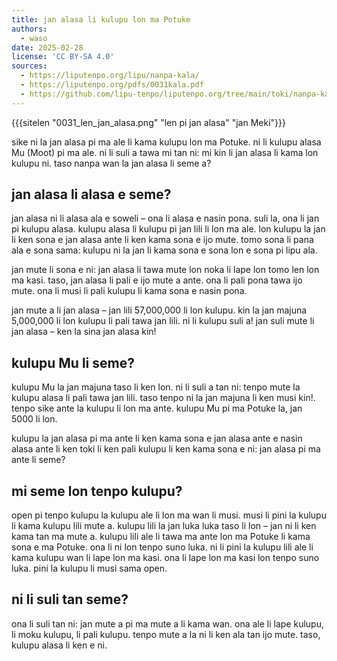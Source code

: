 ```yaml
---
title: jan alasa li kulupu lon ma Potuke
authors:
  - waso
date: 2025-02-28
license: 'CC BY-SA 4.0'
sources:
  - https://liputenpo.org/lipu/nanpa-kala/
  - https://liputenpo.org/pdfs/0031kala.pdf
  - https://github.com/lipu-tenpo/liputenpo.org/tree/main/toki/nanpa-kala
---
```


{{{sitelen "0031_len_jan_alasa.png" "len pi jan alasa" "jan Meki"}}}

sike ni la jan alasa pi ma ale li kama kulupu lon ma Potuke. ni li kulupu alasa Mu (Moot) pi ma ale. ni li suli a tawa mi tan ni: mi kin li jan alasa li kama lon kulupu ni. taso nanpa wan la jan alasa li seme a?

## jan alasa li alasa e seme?

jan alasa ni li alasa ala e soweli – ona li alasa e nasin pona. suli la, ona li jan pi kulupu alasa. kulupu alasa li kulupu pi jan lili li lon ma ale. lon kulupu la jan li ken sona e jan alasa ante li ken kama sona e ijo mute. tomo sona li pana ala e sona sama: kulupu ni la jan li kama sona e sona lon e sona pi lipu ala.

jan mute li sona e ni: jan alasa li tawa mute lon noka li lape lon tomo len lon ma kasi. taso, jan alasa li pali e ijo mute a ante. ona li pali pona tawa ijo mute. ona li musi li pali kulupu li kama sona e nasin pona.

jan mute a li jan alasa – jan lili 57,000,000 li lon kulupu. kin la jan majuna 5,000,000 li lon kulupu li pali tawa jan lili. ni li kulupu suli a! jan suli mute li jan alasa – ken la sina jan alasa kin!

## kulupu Mu li seme?

kulupu Mu la jan majuna taso li ken lon. ni li suli a tan ni: tenpo mute la kulupu alasa li pali tawa jan lili. taso tenpo ni la jan majuna li ken musi kin!. tenpo sike ante la kulupu li lon ma ante. kulupu Mu pi ma Potuke la, jan 5000 li lon.

kulupu la jan alasa pi ma ante li ken kama sona e jan alasa ante e nasin alasa ante li ken toki li ken pali kulupu li ken kama sona e ni: jan alasa pi ma ante li seme?

## mi seme lon tenpo kulupu?

open pi tenpo kulupu la kulupu ale li lon ma wan li musi. musi li pini la kulupu li kama kulupu lili mute a. kulupu lili la jan luka luka taso li lon – jan ni li ken kama tan ma mute a. kulupu lili ale li tawa ma ante lon ma Potuke li kama sona e ma Potuke. ona li ni lon tenpo suno luka. ni li pini la kulupu lili ale li kama kulupu wan li lape lon ma kasi. ona li lape lon ma kasi lon tenpo suno luka. pini la kulupu li musi sama open.

## ni li suli tan seme?

ona li suli tan ni: jan mute a pi ma mute a li kama wan. ona ale li lape kulupu, li moku kulupu, li pali kulupu. tenpo mute a la ni li ken ala tan ijo mute. taso, kulupu alasa li ken e ni.